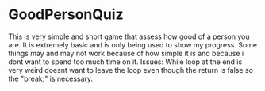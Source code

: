# GoodPersonQuiz
This is very simple and short game that assess how good of a person you are. It is extremely basic and is only being used to show my progress.
Some things may and may not work because of how simple it is and because i dont want to spend too much time on it.
Issues:
While loop at the end is very weird doesnt want to leave the loop even though the return is false so the "break;" is necessary.

